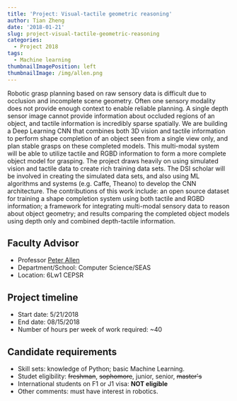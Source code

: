 ```yaml
---
title: 'Project: Visual-tactile geometric reasoning'
author: Tian Zheng
date: '2018-01-21'
slug: project-visual-tactile-geometric-reasoning
categories:
  - Project 2018
tags:
  - Machine learning
thumbnailImagePosition: left
thumbnailImage: /img/allen.png
---
```

Robotic grasp planning based on raw sensory data is difficult due to occlusion and incomplete scene geometry.  Often one sensory modality does not provide enough context to enable reliable planning.  A single depth sensor image cannot provide information about occluded regions of an object, and tactile information is incredibly sparse spatially.  We are building a Deep Learning CNN that combines both 3D vision and tactile information to perform shape completion of an object seen from a single view only, and plan stable grasps on these completed models. This multi-modal system will be able to utilize  tactile and RGBD information to form a more complete object model for grasping. The project draws heavily on using simulated vision and tactile data to create rich training data sets.  The DSI scholar will be involved in creating the simulated data sets, and also using ML algorithms and systems (e.g. Caffe, Theano) to develop the CNN architecture. The contributions of this work include: an open source dataset for training a shape completion system using both tactile and RGBD information;  a framework for integrating multi-modal sensory data to reason about object geometry; and results comparing the completed object models using depth only and combined depth-tactile information.

## Faculty Advisor
+ Professor [Peter Allen](http://www.cs.columbia.edu/~allen)
+ Department/School: Computer Science/SEAS
+ Location: 6Lw1 CEPSR

## Project timeline
+ Start date: 5/21/2018
+ End date: 08/15/2018
+ Number of hours per week of work required: ~40

## Candidate requirements
+ Skill sets: knowledge of Python; basic Machine Learning.
+ Studet eligibility: ~~freshman~~, ~~sophomore~~, junior, senior, ~~master's~~
+ International students on F1 or J1 visa: **NOT eligible**
+ Other comments: must have interest in robotics.